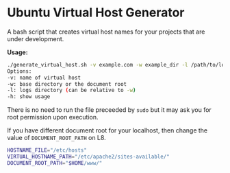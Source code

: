 Ubuntu Virtual Host Generator 
==========================

A bash script that creates virtual host names for your projects that are under development.    

**Usage:**
```sh
./generate_virtual_host.sh -v example.com -w example_dir -l /path/to/logs/
Options:
-v: name of virtual host
-w: base directory or the document root
-l: logs directory (can be relative to -w)
-h: show usage
```

There is no need to run the file preceeded by `sudo` but it may ask you for root permission upon execution.

If you have different document root for your localhost, then change the value of `DOCUMENT_ROOT_PATH` on L8.
```sh
HOSTNAME_FILE="/etc/hosts"
VIRTUAL_HOSTNAME_PATH="/etc/apache2/sites-available/"
DOCUMENT_ROOT_PATH="$HOME/www/"
```

